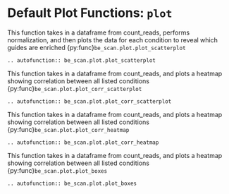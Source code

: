 # Default Plot Functions: `plot`

This function takes in a dataframe from count_reads, performs normalization, and then plots the data for each condition to reveal which guides are enriched {py:func}`be_scan.plot.plot_scatterplot`

```{eval-rst}
.. autofunction:: be_scan.plot.plot_scatterplot
```

This function takes in a dataframe from count_reads, and plots a heatmap showing correlation between all listed conditions {py:func}`be_scan.plot.plot_corr_scatterplot`

```{eval-rst}
.. autofunction:: be_scan.plot.plot_corr_scatterplot
```

This function takes in a dataframe from count_reads, and plots a heatmap showing correlation between all listed conditions {py:func}`be_scan.plot.plot_corr_heatmap`

```{eval-rst}
.. autofunction:: be_scan.plot.plot_corr_heatmap
```

This function takes in a dataframe from count_reads, and plots a heatmap showing correlation between all listed conditions {py:func}`be_scan.plot.plot_boxes`

```{eval-rst}
.. autofunction:: be_scan.plot.plot_boxes
```
